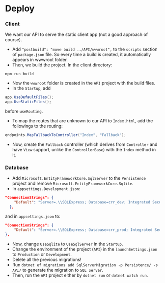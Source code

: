 # Deploy

### Client

We want our API to serve the static client app (not a good approach of course).

- Add `"postbuild": "move build ../API/wwwroot",` to the `scripts` section of `package.json` file. So every time a build is created, it automatically appears in wwwroot folder.
- Then, we build the project. In the client directory:

```dos
npm run build
```

- Now the `wwwroot` folder is created in the `API` project with the build files.
- In the `Startup`, add

```c#
app.UseDefaultFiles();
app.UseStaticFiles();
```

before `useRouting`.

- To map the routes that are unknown to our API to `Index.html`, add the followings to the routing:

```c#
endpoints.MapFallbackToController("Index", "Fallback");
```

- Now, create the `Fallback` controller (which derives from `Controller` and have `View` support, unlike the `ControllerBase`) with the `Index` method in it.

### Database

- Add `Microsoft.EntityFrameworkCore.SqlServer` to the `Persistence` project and remove `Microsoft.EntityFrameworkCore.Sqlite`.
- In `appsettings.Development.json`:

```json
"ConnectionStrings": {
    "Default": "Server=.\\SQLExpress; Database=crr_dev; Integrated Security=SSPI;"
  },
```

and in `appsettings.json` to:

```json
"ConnectionStrings": {
    "Default": "Server=.\\SQLExpress; Database=crr_prod; Integrated Security=SSPI;"
},
```

- Now, change `UseSqlite` to `UseSqlServer` in the `Startup`.
- Change the environment of the project (`API`) in the `launchSettings.json` to `Production` or `Development`.
- Delete all the previous migrations!
- Run `dotnet ef migrations add SqlServerMigration -p Persistence/ -s API/` to generate the migration to `SQL Server`.
- Then, run the `API` project either by `dotnet run` or `dotnet watch run`.
